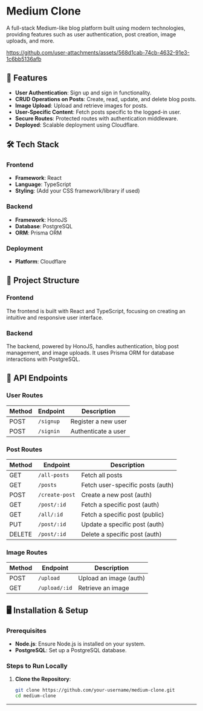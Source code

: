 # Medium Clone

A full-stack Medium-like blog platform built using modern technologies, providing features such as user authentication, post creation, image uploads, and more.



https://github.com/user-attachments/assets/568d1cab-74cb-4632-91e3-1c6bb5136afb


## 🚀 Features

- **User Authentication**: Sign up and sign in functionality.
- **CRUD Operations on Posts**: Create, read, update, and delete blog posts.
- **Image Upload**: Upload and retrieve images for posts.
- **User-Specific Content**: Fetch posts specific to the logged-in user.
- **Secure Routes**: Protected routes with authentication middleware.
- **Deployed**: Scalable deployment using Cloudflare.

## 🛠️ Tech Stack

### **Frontend**
- **Framework**: React
- **Language**: TypeScript
- **Styling**: (Add your CSS framework/library if used)
  
### **Backend**
- **Framework**: HonoJS
- **Database**: PostgreSQL
- **ORM**: Prisma ORM

### **Deployment**
- **Platform**: Cloudflare

## 📂 Project Structure

### **Frontend**
The frontend is built with React and TypeScript, focusing on creating an intuitive and responsive user interface.

### **Backend**
The backend, powered by HonoJS, handles authentication, blog post management, and image uploads. It uses Prisma ORM for database interactions with PostgreSQL.

## 📡 API Endpoints

### **User Routes**
| Method | Endpoint         | Description              |
|--------|------------------|--------------------------|
| POST   | `/signup`        | Register a new user      |
| POST   | `/signin`        | Authenticate a user      |

### **Post Routes**
| Method | Endpoint               | Description                           |
|--------|------------------------|---------------------------------------|
| GET    | `/all-posts`           | Fetch all posts                      |
| GET    | `/posts`               | Fetch user-specific posts (auth)     |
| POST   | `/create-post`         | Create a new post (auth)             |
| GET    | `/post/:id`            | Fetch a specific post (auth)         |
| GET    | `/all/:id`             | Fetch a specific post (public)       |
| PUT    | `/post/:id`            | Update a specific post (auth)        |
| DELETE | `/post/:id`            | Delete a specific post (auth)        |

### **Image Routes**
| Method | Endpoint         | Description              |
|--------|------------------|--------------------------|
| POST   | `/upload`        | Upload an image (auth)   |
| GET    | `/upload/:id`    | Retrieve an image        |

## 🖥️ Installation & Setup

### Prerequisites
- **Node.js**: Ensure Node.js is installed on your system.
- **PostgreSQL**: Set up a PostgreSQL database.

### **Steps to Run Locally**

1. **Clone the Repository**:
   ```bash
   git clone https://github.com/your-username/medium-clone.git
   cd medium-clone
----------------------------------------------------------------



